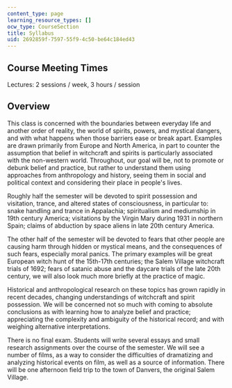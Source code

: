 ```yaml
---
content_type: page
learning_resource_types: []
ocw_type: CourseSection
title: Syllabus
uid: 2692859f-7597-55f9-4c50-be64c184ed43
---
```


Course Meeting Times
--------------------

Lectures: 2 sessions / week, 3 hours / session

Overview
--------

This class is concerned with the boundaries between everyday life and another order of reality, the world of spirits, powers, and mystical dangers, and with what happens when those barriers ease or break apart. Examples are drawn primarily from Europe and North America, in part to counter the assumption that belief in witchcraft and spirits is particularly associated with the non-western world. Throughout, our goal will be, not to promote or debunk belief and practice, but rather to understand them using approaches from anthropology and history, seeing them in social and political context and considering their place in people's lives.

Roughly half the semester will be devoted to spirit possession and visitation, trance, and altered states of consciousness, in particular to: snake handling and trance in Appalachia; spiritualism and mediumship in 19th century America; visitations by the Virgin Mary during 1931 in northern Spain; claims of abduction by space aliens in late 20th century America.

The other half of the semester will be devoted to fears that other people are causing harm through hidden or mystical means, and the consequences of such fears, especially moral panics. The primary examples will be great European witch hunt of the 15th-17th centuries; the Salem Village witchcraft trials of 1692; fears of satanic abuse and the daycare trials of the late 20th century, we will also look much more briefly at the practice of magic.

Historical and anthropological research on these topics has grown rapidly in recent decades, changing understandings of witchcraft and spirit possession. We will be concerned not so much with coming to absolute conclusions as with learning how to analyze belief and practice; appreciating the complexity and ambiguity of the historical record; and with weighing alternative interpretations.

There is no final exam. Students will write several essays and small research assignments over the course of the semester. We will see a number of films, as a way to consider the difficulties of dramatizing and analyzing historical events on film, as well as a source of information. There will be one afternoon field trip to the town of Danvers, the original Salem Village.